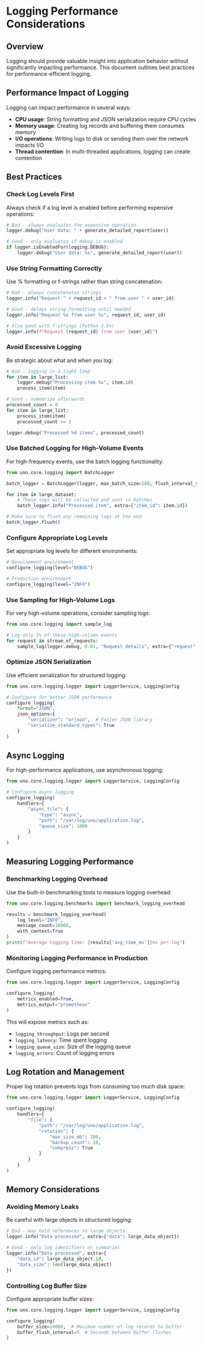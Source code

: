 # Logging Performance Considerations

## Overview

Logging should provide valuable insight into application behavior without significantly impacting performance. This document outlines best practices for performance-efficient logging.

## Performance Impact of Logging

Logging can impact performance in several ways:

- **CPU usage**: String formatting and JSON serialization require CPU cycles
- **Memory usage**: Creating log records and buffering them consumes memory
- **I/O operations**: Writing logs to disk or sending them over the network impacts I/O
- **Thread contention**: In multi-threaded applications, logging can create contention

## Best Practices

### Check Log Levels First

Always check if a log level is enabled before performing expensive operations:

```python
# Bad - always evaluates the expensive operation
logger.debug("User data: " + generate_detailed_report(user))

# Good - only evaluates if debug is enabled
if logger.isEnabledFor(logging.DEBUG):
    logger.debug("User data: %s", generate_detailed_report(user))
```

### Use String Formatting Correctly

Use % formatting or f-strings rather than string concatenation:

```python
# Bad - always concatenates strings
logger.info("Request " + request_id + " from user " + user_id)

# Good - delays string formatting until needed
logger.info("Request %s from user %s", request_id, user_id)

# Also good with f-strings (Python 3.6+)
logger.info(f"Request {request_id} from user {user_id}")
```

### Avoid Excessive Logging

Be strategic about what and when you log:

```python
# Bad - logging in a tight loop
for item in large_list:
    logger.debug("Processing item %s", item.id)
    process_item(item)

# Good - summarize afterwards
processed_count = 0
for item in large_list:
    process_item(item)
    processed_count += 1

logger.debug("Processed %d items", processed_count)
```

### Use Batched Logging for High-Volume Events

For high-frequency events, use the batch logging functionality:

```python
from uno.core.logging import BatchLogger

batch_logger = BatchLogger(logger, max_batch_size=100, flush_interval_seconds=5)

for item in large_dataset:
    # These logs will be collected and sent in batches
    batch_logger.info("Processed item", extra={"item_id": item.id})

# Make sure to flush any remaining logs at the end
batch_logger.flush()
```

### Configure Appropriate Log Levels

Set appropriate log levels for different environments:

```python
# Development environment
configure_logging(level="DEBUG")

# Production environment
configure_logging(level="INFO")
```

### Use Sampling for High-Volume Logs

For very high-volume operations, consider sampling logs:

```python
from uno.core.logging import sample_log

# Log only 1% of these high-volume events
for request in stream_of_requests:
    sample_log(logger.debug, 0.01, "Request details", extra={"request": request.id})
```

### Optimize JSON Serialization

Use efficient serialization for structured logging:

```python
from uno.core.logging.logger import LoggerService, LoggingConfig

# Configure for better JSON performance
configure_logging(
    format="JSON",
    json_options={
        "serializer": "orjson",  # Faster JSON library
        "serialize_standard_types": True
    }
)
```

## Async Logging

For high-performance applications, use asynchronous logging:

```python
from uno.core.logging.logger import LoggerService, LoggingConfig

# Configure async logging
configure_logging(
    handlers={
        "async_file": {
            "type": "async",
            "path": "/var/log/uno/application.log",
            "queue_size": 1000
        }
    }
)
```

## Measuring Logging Performance

### Benchmarking Logging Overhead

Use the built-in benchmarking tools to measure logging overhead:

```python
from uno.core.logging.benchmarks import benchmark_logging_overhead

results = benchmark_logging_overhead(
    log_level="INFO",
    message_count=10000,
    with_context=True
)
print(f"Average logging time: {results['avg_time_ms']}ms per log")
```

### Monitoring Logging Performance in Production

Configure logging performance metrics:

```python
from uno.core.logging.logger import LoggerService, LoggingConfig

configure_logging(
    metrics_enabled=True,
    metrics_output="prometheus"
)
```

This will expose metrics such as:

- `logging_throughput`: Logs per second
- `logging_latency`: Time spent logging
- `logging_queue_size`: Size of the logging queue
- `logging_errors`: Count of logging errors

## Log Rotation and Management

Proper log rotation prevents logs from consuming too much disk space:

```python
from uno.core.logging.logger import LoggerService, LoggingConfig

configure_logging(
    handlers={
        "file": {
            "path": "/var/log/uno/application.log",
            "rotation": {
                "max_size_mb": 100,
                "backup_count": 10,
                "compress": True
            }
        }
    }
)
```

## Memory Considerations

### Avoiding Memory Leaks

Be careful with large objects in structured logging:

```python
# Bad - may hold references to large objects
logger.info("Data processed", extra={"data": large_data_object})

# Good - only log identifiers or summaries
logger.info("Data processed", extra={
    "data_id": large_data_object.id,
    "data_size": len(large_data_object)
})
```

### Controlling Log Buffer Size

Configure appropriate buffer sizes:

```python
from uno.core.logging.logger import LoggerService, LoggingConfig

configure_logging(
    buffer_size=10000,  # Maximum number of log records to buffer
    buffer_flush_interval=5  # Seconds between buffer flushes
)
```
